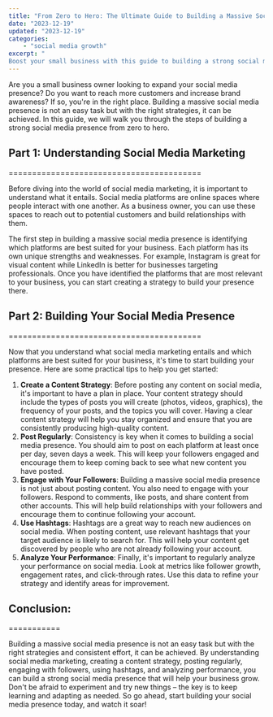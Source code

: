 ```yaml
---
title: "From Zero to Hero: The Ultimate Guide to Building a Massive Social Media Presence"
date: "2023-12-19"
updated: "2023-12-19"
categories: 
    - "social media growth"
excerpt: "
Boost your small business with this guide to building a strong social media presence from scratch! Learn about social media marketing, platform selection, content strategy, regular posting, engagement, hashtags, and performance analysis. Follow these tips to increase brand awareness and attract more customers."
--- 
```

Are you a small business owner looking to expand your social media presence? Do you want to reach more customers and increase brand awareness? If so, you're in the right place. Building a massive social media presence is not an easy task but with the right strategies, it can be achieved. In this guide, we will walk you through the steps of building a strong social media presence from zero to hero.

## Part 1: Understanding Social Media Marketing
=========================================

Before diving into the world of social media marketing, it is important to understand what it entails. Social media platforms are online spaces where people interact with one another. As a business owner, you can use these spaces to reach out to potential customers and build relationships with them.

The first step in building a massive social media presence is identifying which platforms are best suited for your business. Each platform has its own unique strengths and weaknesses. For example, Instagram is great for visual content while LinkedIn is better for businesses targeting professionals. Once you have identified the platforms that are most relevant to your business, you can start creating a strategy to build your presence there.

## Part 2: Building Your Social Media Presence
=========================================

Now that you understand what social media marketing entails and which platforms are best suited for your business, it's time to start building your presence. Here are some practical tips to help you get started:

1. **Create a Content Strategy**: Before posting any content on social media, it's important to have a plan in place. Your content strategy should include the types of posts you will create (photos, videos, graphics), the frequency of your posts, and the topics you will cover. Having a clear content strategy will help you stay organized and ensure that you are consistently producing high-quality content.
2. **Post Regularly**: Consistency is key when it comes to building a social media presence. You should aim to post on each platform at least once per day, seven days a week. This will keep your followers engaged and encourage them to keep coming back to see what new content you have posted.
3. **Engage with Your Followers**: Building a massive social media presence is not just about posting content. You also need to engage with your followers. Respond to comments, like posts, and share content from other accounts. This will help build relationships with your followers and encourage them to continue following your account.
4. **Use Hashtags**: Hashtags are a great way to reach new audiences on social media. When posting content, use relevant hashtags that your target audience is likely to search for. This will help your content get discovered by people who are not already following your account.
5. **Analyze Your Performance**: Finally, it's important to regularly analyze your performance on social media. Look at metrics like follower growth, engagement rates, and click-through rates. Use this data to refine your strategy and identify areas for improvement.

## Conclusion:
===========

Building a massive social media presence is not an easy task but with the right strategies and consistent effort, it can be achieved. By understanding social media marketing, creating a content strategy, posting regularly, engaging with followers, using hashtags, and analyzing performance, you can build a strong social media presence that will help your business grow. Don't be afraid to experiment and try new things – the key is to keep learning and adapting as needed. So go ahead, start building your social media presence today, and watch it soar!